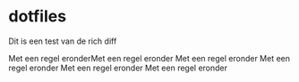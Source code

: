 dotfiles
========

Dit is een test van de rich diff

Met een regel eronderMet een regel eronder
Met een regel eronder
Met een regel eronder
Met een regel eronder
Met een regel eronder
